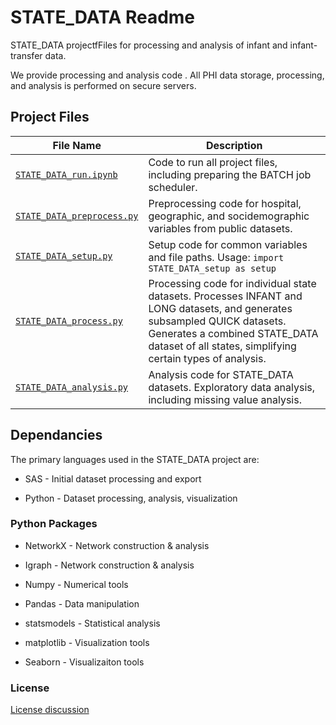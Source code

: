 # STATE_DATA Readme

STATE_DATA projectfFiles for processing and analysis of infant and infant-transfer data.

We provide processing and analysis code . All PHI data storage, processing, and analysis is performed on secure servers. 


## Project Files 

| File Name                  | Description |
|----------------------------|-------------|
| [`STATE_DATA_run.ipynb`](STATE_DATA_run.ipynb)  | Code to run all project files, including preparing the BATCH job scheduler. |
| [`STATE_DATA_preprocess.py`](STATE_DATA_preprocess.py) | Preprocessing code for hospital, geographic, and socidemographic variables from public datasets. |
| [`STATE_DATA_setup.py`](STATE_DATA_setup.py)      | Setup code for common variables and file paths. Usage: ```import STATE_DATA_setup as setup```|
| [`STATE_DATA_process.py`](STATE_DATA_process.py) | Processing code for individual state datasets. Processes INFANT and LONG datasets, and generates subsampled QUICK datasets. Generates a combined STATE_DATA dataset of all states, simplifying certain types of analysis. |
| [`STATE_DATA_analysis.py`](STATE_DATA_analysis.py)   | Analysis code for STATE_DATA datasets. Exploratory data analysis, including missing value analysis. |


## Dependancies

The primary languages used in the STATE_DATA project are: 

* SAS - Initial dataset processing and export

* Python - Dataset processing, analysis, visualization


### Python Packages

* NetworkX - Network construction & analysis

* Igraph - Network construction & analysis

* Numpy - Numerical tools

* Pandas - Data manipulation

* statsmodels - Statistical analysis

* matplotlib - Visualization tools

* Seaborn - Visualizaiton tools


### License

[License discussion](doc/license_info.md)





